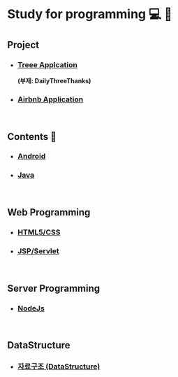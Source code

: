 # Study for programming :computer: :memo:

## Project

- ### [Treee Applcation](https://github.com/mdy0501/Study/tree/master/Android/Mini%20Project/Treee)
  **(부제: DailyThreeThanks)**
- ### [Airbnb Application](https://github.com/mdy0501/Airbnb)

<br>

## Contents :open_file_folder:

- ### [Android](https://github.com/mdy0501/Study/tree/master/Android)

- ### [Java](https://github.com/mdy0501/Study/tree/master/Java)

<br>

## Web Programming

- ### [HTML5/CSS](https://github.com/mdy0501/HTML-CSS)

- ### [JSP/Servlet](https://github.com/mdy0501/Model2_Board)



<br>


## Server Programming
- ### [NodeJs](https://github.com/mdy0501/Study/tree/master/NodeJs)


<br>


## DataStructure
- ### [자료구조 (DataStructure)](https://github.com/mdy0501/Study/tree/master/DataStructure)
